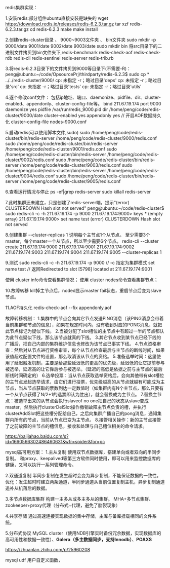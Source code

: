 redis集群实现：

1.安装redis:部分组件ubuntu直接安装是缺失的
wget https://download.redis.io/releases/redis-6.2.3.tar.gz
tar xzf redis-6.2.3.tar.gz
cd redis-6.2.3
make
make install

2.创建redis-cluster目录 、 9000~9003文件夹 、 bin文件夹
sudo mkdir -p 9000/date 9001/date 9002/date 9003/date
sudo mkdir bin
将src目录下的二进制文件拷贝到bin文件夹下,redis-benchmark  redis-check-aof  redis-check-rdb  redis-cli  redis-sentinel  redis-server  redis-trib.rb

3.将redis-6.2.3目录下的文件拷贝到9000等目录下(不需要-R)：
peng@ubuntu:~/code/OpsourcePrj/thirdparty/redis-6.2.3$ sudo cp * ../../redis-cluster/9000/
cp: 未指定 -r；略过目录'deps'
cp: 未指定 -r；略过目录'src'
cp: 未指定 -r；略过目录'tests'
cp: 未指定 -r；略过目录'utils'

4.逐个修改conf文件：
包括ip地址、端口、daemonize、pidfile、dir、cluster-enabled、appendonly、cluster-config-file等。
bind 211.67.19.174
port 9000
daemonize yes
pidfile /var/run/redis_9000.pid
dir /home/peng/code/redis-cluster/9000/date
cluster-enabled yes
appendonly yes // 开启AOF数据持久化
cluster-config-file nodes-9000.conf

5.启动redis(可以使用脚本文件,sudo)
sudo /home/peng/code/redis-cluster/bin/redis-server /home/peng/code/redis-cluster/9000/redis.conf
sudo /home/peng/code/redis-cluster/bin/redis-server /home/peng/code/redis-cluster/9001/redis.conf
sudo /home/peng/code/redis-cluster/bin/redis-server /home/peng/code/redis-cluster/9002/redis.conf
sudo /home/peng/code/redis-cluster/bin/redis-server /home/peng/code/redis-cluster/9003/redis.conf
sudo /home/peng/code/redis-cluster/bin/redis-server /home/peng/code/redis-cluster/9004/redis.conf
sudo /home/peng/code/redis-cluster/bin/redis-server /home/peng/code/redis-cluster/9005/redis.conf

6.查看运行情况与停止
ps -ef|grep redis-server
sudo killall redis-server

7.此时集群还未建立，只是创建了redis-server端，提示"(error) CLUSTERDOWN Hash slot not served"
peng@ubuntu:~/code/redis-cluster$ sudo redis-cli -c -h 211.67.19.174 -p 9000
211.67.19.174:9000> keys *
(empty array)
211.67.19.174:9000> set name test
(error) CLUSTERDOWN Hash slot not served

8.创建集群
--cluster-replicas 1 说明每个主节点1个从节点。
至少需要3个master，每个master一个从节点，所以至少需要6个节点。
redis-cli --cluster create 211.67.19.174:9000 211.67.19.174:9001 211.67.19.174:9002 211.67.19.174:9003 211.67.19.174:9004 211.67.19.174:9005 --cluster-replicas 1

9.测试
sudo redis-cli -c -h 211.67.19.174 -p 9000 // -c 指定为集群模式
set name test // 返回Redirected to slot [5798] located at 211.67.19.174:9001

使用 cluster info命令查看集群情况；
使用 cluster nodes命令查看集群节点；

10.故障转移
kill掉主节点后，noded显示master fail状态，重启节点后变为slave节点。

11.AOF持久化
redis-check-aof --fix appendonly.aof

故障转移机制：
1.集群中的节点会向其它节点发送PING消息（该PING消息会带着当前集群和节点的信息），如果在规定时间内，没有收到对应的PONG消息，就把此节点标记为疑似下线。
2.当被分配了slot槽位的主节点中有超过一半的节点都认为此节点疑似下线，那么该节点就真的下线。
3.其它节点收到某节点已经下线的广播后，把自己内部的集群维护信息也修改为该节点已事实下线。
4.节点资格审查：然后对从节点进行资格审查，每个从节点检查最后与主节点的断线时间，如果该值超过配置文件的设置，那么取消该从节点的资格。
5.准备选举时间：这里使用了延迟触发机制，主要是给那些延迟低的更高的优先级，延迟低的让它提前参与被选举，延迟高的让它靠后参与被选举。（延迟的高低是依据之前与主节点的最后断线时间确定的）
6.选举投票：当从节点获取选举资格后，会向其他带有slot槽位的主节点发起选举请求，由它们进行投票，优先级越高的从节点就越有可能成为主节点，当从节点获取的票数到达一定数值时（如集群内有N个主节点，那么只要有一个从节点获得了N/2+1的选票即认为胜出），就会替换成为主节点。
7.替换主节点：被选举出来的从节点会执行slaveof no one把自己的状态从slave变成master，然后执行clusterDelSlot操作撤销故障主节点负责的槽，并执行 clusterAddSlot把这些槽分配给自己，之后向集群广播自己的pong消息，通知集群内所有的节点，当前从节点已变为主节点。
8.接管相关操作：新的主节点接管了之前故障的主节点的槽信息，接收和处理与自己槽位相关的命令请求。

https://baijiahao.baidu.com/s?id=1660566302486460631&wfr=spider&for=pc


mysql高可用方案：
1.主从复制
使用双节点数据库，搭建单向或者双向的半同步复制。
和proxy、keepalived等第三方软件同时使用，即可以用来监控数据库的健康，又可以执行一系列管理命令。

2.双通道复制
半同步复制在发生超时会变为异步复制，不能保证数据的一致性。
优化：发生超时时建立两条通道，半同步通道从当前位置复制主机，异步复制通道追补从机落后的数据。

3.多节点数据库集群
构建一主多从或多主多从的集群。
MHA+多节点集群、zookeeper+proxy代理（分布式+代理，避免了脑裂现象）

4.共享存储
通过高速连接实现数据的集中存储，主库与备库挂载相同的文件系统。

5.分布式协议
MySQL cluster（使用NDB引擎实时备份冗余数据，实现数据库的高可用性和数据一致性）、**Galera（多主数据同步，支持Innodb）**、**POAXS**

https://zhuanlan.zhihu.com/p/25960208

mysql udf 用户自定义函数，
